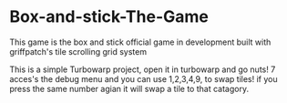 # Box-and-stick-The-Game
This game is the box and stick official game in development built with griffpatch's tile scrolling grid system


This is a simple Turbowarp project, open it in turbowarp and go nuts! 7 acces's the debug menu and you can use 1,2,3,4,9, to swap tiles!
if you press the same number agian it will swap a tile to that catagory.
